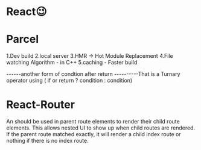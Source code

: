 # React😉



# Parcel
1.Dev build
2.local server
3.HMR -> Hot Module Replacement
4.File watching Algorithm - in C++
5.caching - Faster build






------another form of condtion after return ----------That is a Turnary operator using ( if or return ? condition : condition)

# React-Router
An <Outlet> should be used in parent route elements to render their child route elements. This allows nested UI to show up when child routes are rendered. If the parent route matched exactly, it will render a child index route or nothing if there is no index route.